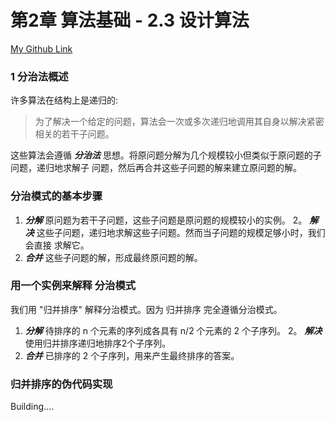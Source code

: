 # 第2章 算法基础 - 2.3 设计算法 
[My Github Link](https://github.com/kehuo/algorithm_py3)

### 1 分治法概述

许多算法在结构上是递归的:
> 为了解决一个给定的问题，算法会一次或多次递归地调用其自身以解决紧密相关的若干子问题。

这些算法会遵循 ***分治法*** 思想。将原问题分解为几个规模较小但类似于原问题的子问题，递归地求解子
问题，然后再合并这些子问题的解来建立原问题的解。


### 分治模式的基本步骤

1. ***分解*** 原问题为若干子问题，这些子问题是原问题的规模较小的实例。
2。 ***解决*** 这些子问题，递归地求解这些子问题。然而当子问题的规模足够小时，我们会直接
求解它。
3. ***合并*** 这些子问题的解，形成最终原问题的解。


### 用一个实例来解释 分治模式

我们用 "归并排序" 解释分治模式。因为 归并排序 完全遵循分治模式。


1. ***分解*** 待排序的 n 个元素的序列成各具有 n/2 个元素的 2 个子序列。
2。 ***解决*** 使用归并排序递归地排序2个子序列。
3. ***合并*** 已排序的 2 个子序列，用来产生最终排序的答案。


### 归并排序的伪代码实现

Building....
